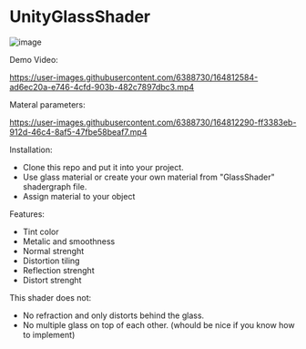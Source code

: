 # UnityGlassShader
![image](https://user-images.githubusercontent.com/6388730/164811036-e939eca4-5caa-416e-bf89-a6b8545ecf98.png)

Demo Video:

https://user-images.githubusercontent.com/6388730/164812584-ad6ec20a-e746-4cfd-903b-482c7897dbc3.mp4

Materal parameters:

https://user-images.githubusercontent.com/6388730/164812290-ff3383eb-912d-46c4-8af5-47fbe58beaf7.mp4

Installation:
- Clone this repo and put it into your project.
- Use glass material or create your own material from "GlassShader" shadergraph file.
- Assign material to your object

Features:
- Tint color
- Metalic and smoothness
- Normal strenght
- Distortion tiling
- Reflection strenght
- Distort strenght

This shader does not: 
- No refraction and only distorts behind the glass.
- No multiple glass on top of each other. (whould be nice if you know how to implement)
